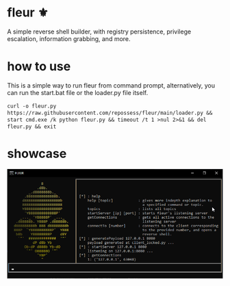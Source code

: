 # fleur ⚜️
A simple reverse shell builder, with registry persistence, privilege escalation, information grabbing, and more.

# how to use
This is a simple way to run fleur from command prompt, alternatively, you can run the start.bat file or the loader.py file itself.

```batch
curl -o fleur.py https://raw.githubusercontent.com/repossess/fleur/main/loader.py && start cmd.exe /k python fleur.py && timeout /t 1 >nul 2>&1 && del fleur.py && exit
```

# showcase
![cmd](https://github.com/repossess/fleur/blob/main/dependencies/cmd.png?raw=true)
